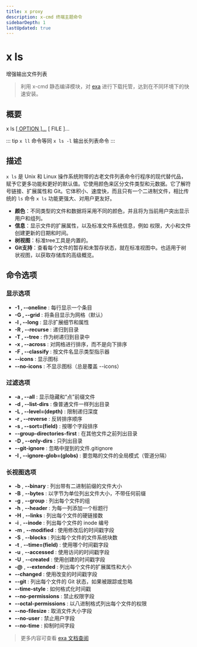 ```yaml
---
title: x proxy
description: x-cmd 终端主题命令
sidebarDepth: 1
lastUpdated: true
---
```


# x ls
增强输出文件列表
> 利用 x-cmd 静态编译模块，对 [exa](https://github.com/ogham/exa) 进行下载托管，达到在不同环境下的快速安装。

<Terminal :termIndex="0"/>


## 概要
x ls [[ OPTION ]...](#命令选项) [ FILE ]...

::: tip
`x ll` 命令等同 `x ls -l` 输出长列表命令
:::

## 描述

`x ls` 是 Unix 和 Linux 操作系统附带的古老文件列表命令行程序的现代替代品，赋予它更多功能和更好的默认值。它使用颜色来区分文件类型和元数据。它了解符号链接、扩展属性和 Git。它体积小、速度快，而且只有一个二进制文件，相比传统的 `ls` 命令 `x ls` 功能更强大、对用户更友好。

- **颜色**：不同类型的文件和数据将采用不同的颜色，并且将为当前用户突出显示用户和组列。
- **信息**：显示文件的扩展属性，以及标准文件系统信息，例如 权限，大小和文件创建更新的日期和时间。
- **树视图**：标准tree工具是内置的。
- **Git支持**：查看每个文件的暂存和未暂存状态，就在标准视图中。也适用于树状视图，以获取存储库的高级概览。

## 命令选项

### 显示选项

- **-1 , --oneline** : 每行显示一个条目
- **-G , --grid** : 将条目显示为网格（默认）
- **-l , --long** : 显示扩展细节和属性
- **-R , --recurse** : 递归到目录
- **-T , --tree** : 作为树递归到目录中
- **-x , --across** : 对网格进行排序，而不是向下排序
- **-F , --classify** : 按文件名显示类型指示器
- **--icons** : 显示图标
- **--no-icons** : 不显示图标（总是覆盖 --icons）

### 过滤选项

- **-a , --all** : 显示隐藏和“点”前缀文件
- **-d , --list-dirs** : 像普通文件一样列出目录
- **-L , --level=(depth)** : 限制递归深度
- **-r , --reverse** : 反转排序顺序
- **-s , --sort=(field)** : 按哪个字段排序
- **--group-directories-first** : 在其他文件之前列出目录
- **-D , --only-dirs** : 只列出目录
- **--git-ignore** : 忽略中提到的文件.gitignore
- **-I , --ignore-glob=(globs)** : 要忽略的文件的全局模式（管道分隔）

### 长视图选项

- **-b** , **--binary** : 列出带有二进制前缀的文件大小
- **-B** , **--bytes** : 以字节为单位列出文件大小，不带任何前缀
- **-g** , **--group** : 列出每个文件的组
- **-h** , **--header** : 为每一列添加一个标题行
- **-H** , **--links** : 列出每个文件的硬链接数
- **-i** , **--inode** : 列出每个文件的 inode 编号
- **-m** , **--modified** : 使用修改后的时间戳字段
- **-S** , **--blocks** : 列出每个文件的文件系统块数
- **-t** , **--time=(field)** : 使用哪个时间戳字段
- **-u** , **--accessed** : 使用访问的时间戳字段
- **-U** , **--created** : 使用创建的时间戳字段
- **-@** , **--extended** : 列出每个文件的扩展属性和大小
- **--changed** : 使用改变的时间戳字段
- **--git** : 列出每个文件的 Git 状态，如果被跟踪或忽略
- **--time-style** : 如何格式化时间戳
- **--no-permissions** : 禁止权限字段
- **--octal-permissions** : 以八进制格式列出每个文件的权限
- **--no-filesize** : 取消文件大小字段
- **--no-user** : 禁止用户字段
- **--no-time** : 抑制时间字段

> 更多内容可查看 [exa 文档查阅](https://github.com/ogham/exa)